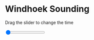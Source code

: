 <h1>Windhoek Sounding</h1>
<p>Drag the slider to change the time</p>

<div class="slidecontainer">
<input oninput='setImage(this)' class="slider" type="range" min="0" max="5" value="0" step="1" />
<img id='img'/>
</div>

<script>
var img = document.getElementById('img');
var img_array = ['/assets/images/skwt/skd_windhoek_wrfout_d01_2020-07-10_12:00:00.png',
'/assets/images/skwt/skd_windhoek_wrfout_d01_2020-07-10_18:00:00.png',
'/assets/images/skwt/skd_windhoek_wrfout_d01_2020-07-11_00:00:00.png',
'/assets/images/skwt/skd_windhoek_wrfout_d01_2020-07-11_06:00:00.png',
'/assets/images/skwt/skd_windhoek_wrfout_d01_2020-07-11_12:00:00.png',];
function setImage(obj)
{
        var value = obj.value;
        img.src = img_array[value];

}
</script>
